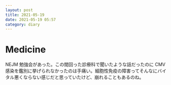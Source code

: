 ```yaml
---
layout: post
title: 2021-05-19
date: 2021-05-19 05:57
category: diary
---
```


# Medicine
NEJM 勉強会があった。この間回った診療科で聞いたような話だったのに CMV 感染を鑑別に挙げられなかったのは手痛い。細胞性免疫の障害ってそんなにバイタル悪くならない感じだと思っていたけど、崩れることもあるのね。